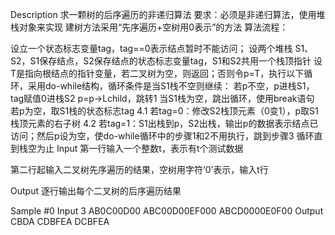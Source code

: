 Description
求一颗树的后序遍历的非递归算法
要求：必须是非递归算法，使用堆栈对象来实现
建树方法采用“先序遍历+空树用0表示”的方法
算法流程：

设立一个状态标志变量tag，tag==0表示结点暂时不能访问；
设两个堆栈 S1、S2，S1保存结点，S2保存结点的状态标志变量tag，S1和S2共用一个栈顶指针
设T是指向根结点的指针变量，若二叉树为空，则返回；否则令p=T，执行以下循环，采用do-while结构，循环条件是当S1栈不空则继续：
若p不空，p进栈S1，tag赋值0进栈S2
p=p->Lchild，跳转1
当S1栈为空，跳出循环，使用break语句
若p为空，取S1栈的状态标志tag
4.1 若tag=0：修改S2栈顶元素（0变1），p取S1栈顶元素的右子树
4.2 若tag=1：S1出栈到p，S2出栈，输出p的数据表示结点已访问；然后p设为空，使do-while循环中的步骤1和2不用执行，跳到步骤3
循环直到栈空为止
Input
第一行输入一个整数t，表示有t个测试数据

第二行起输入二叉树先序遍历的结果，空树用字符‘0’表示，输入t行

Output
逐行输出每个二叉树的后序遍历结果

Sample
#0
Input
3
AB0C00D00
ABC00D00EF000
ABCD0000E0F00
Output
CBDA
CDBFEA
DCBFEA